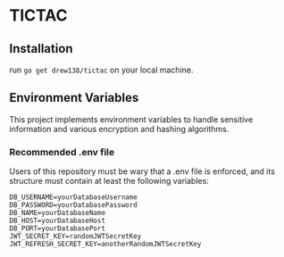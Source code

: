 # TICTAC

## Installation

run `go get drew138/tictac` on your local machine.

## Environment Variables

This project implements environment variables to handle sensitive information and various encryption and hashing algorithms.

### Recommended .env file

Users of this repository must be wary that a .env file is enforced, and its structure must contain at least the following variables:

```
DB_USERNAME=yourDatabaseUsername
DB_PASSWORD=yourDatabasePassword
DB_NAME=yourDatabaseName
DB_HOST=yourDatabaseHost
DB_PORT=yourDatabasePort
JWT_SECRET_KEY=randomJWTSecretKey
JWT_REFRESH_SECRET_KEY=anotherRandomJWTSecretKey
```
